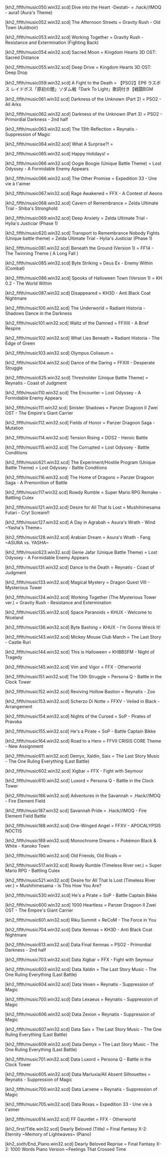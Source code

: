 [kh2_fifth/music050.win32.scd] Dive into the Heart -Destati-					= .hack//IMOQ - aura1 (Aura's Theme)

[kh2_fifth/music052.win32.scd] The Afternoon Streets						= Gravity Rush - Old Town (Auldnoir)

[kh2_fifth/music053.win32.scd] Working Together							= Gravity Rush - Resistance and Extermination (Fighting Back)			

[kh2_fifth/music054.win32.scd] Sacred Moon							= Kingdom Hearts 3D OST: Sacred Distance

[kh2_fifth/music055.win32.scd] Deep Drive							= Kingdom Hearts 3D OST: Deep Drop						

[kh2_fifth/music059.win32.scd] A Fight to the Death						= 【PSO2】EP6 ラスボス レイドボス「原初の闇」ソダム戦「Dark To Light」歌詞付き【戦闘BGM	

[kh2_fifth/music061.win32.scd] Darkness of the Unknown (Part 2)					= PSO2 - All Arks								

[kh2_fifth/music062.win32.scd] Darkness of the Unknown (Part 3)					= PSO2 - Primordial Darkness - 2nd half						

[kh2_fifth/music063.win32.scd] The 13th Reflection						= Reynatis - Suppression of Magic						

[kh2_fifth/music064.win32.scd] What A Surprise?!						= 

[kh2_fifth/music065.win32.scd] Happy Holidays!							= 

[kh2_fifth/music066.win32.scd] Oogie Boogie (Unique Battle Theme)				= Lost Odyssey - A Formidable Enemy Appears					

[kh2_fifth/music066.win32.scd] The Other Promise						= Expedition 33 - Une vie à t'aimer

[kh2_fifth/music067.win32.scd] Rage Awakened							= FFX - A Contest of Aeons							

[kh2_fifth/music068.win32.scd] Cavern of Remembrance						= Zelda Ultimate Trial - Shiba's Stronghold					

[kh2_fifth/music069.win32.scd] Deep Anxiety							= Zelda Ultimate Trial - Hylia's Justiciar (Phase 1)				

[kh2_fifth/music620.win32.scd] Transport to Remembrance Nobody Fights (Unique battle theme)	= Zelda Ultimate Trial - Hylia's Justiciar (Phase 1) 				

[kh2_fifth/music081.win32.scd] Beneath the Ground (Version 1)					= FF14 - The Twinning Theme ( A Long Fall )					

[kh2_fifth/music085.win32.scd] Byte Striking							= Deus Ex - Enemy Within (Combat)						

[kh2_fifth/music086.win32.scd] Spooks of Halloween Town (Version 1)				= KH 0.2 - The World Within							

[kh2_fifth/music087.win32.scd] Disappeared							= KH3D - Anti Black Coat Nightmare						

[kh2_fifth/music100.win32.scd] The Underworld							= Radiant Historia - Shadows Dance in the Darkness				

[kh2_fifth/music101.win32.scd] Waltz of the Damned						= FFXIII - A Brief Respire							

[kh2_fifth/music102.win32.scd] What Lies Beneath						= Radiant Historia - The Edge of Green						

[kh2_fifth/music103.win32.scd] Olympus Coliseum 						= 

[kh2_fifth/music104.win32.scd] Dance of the Daring						= FFXIII - Desperate Struggle							

[kh2_fifth/music625.win32.scd] Thresholder (Unique Battle Theme)				= Reynatis - Coast of Judgment							

[kh2_fifth/music110.win32.scd] The Encounter							= Lost Odyssey - A Formidable Enemy Appears					

[kh2_fifth/music111.win32.scd] Sinister Shadows							= Panzer Dragoon II Zwei OST - The Empire's Giant Carrier  			

[kh2_fifth/music112.win32.scd] Fields of Honor							= Panzer Dragoon Saga - Mutation						

[kh2_fifth/music114.win32.scd] Tension Rising							= DDS2 - Heroic Battle								

[kh2_fifth/music115.win32.scd] The Corrupted							= Lost Odyssey - Battle Conditions						

[kh2_fifth/music621.win32.scd] The Experiment/Hostile Program (Unique Battle Theme)		= Lost Odyssey - Battle Conditions						

[kh2_fifth/music116.win32.scd] The Home of Dragons						= Panzer Dragoon Saga - A Premonition of Battle					

[kh2_fifth/music117.win32.scd] Rowdy Rumble							= Super Mario RPG Remake - Battling Culex					

[kh2_fifth/music121.win32.scd] Desire for All That Is Lost					= Mushihimesama Futari - Cry! Scream!!

[kh2_fifth/music127.win32.scd] A Day in Agrabah							= Asura's Wrath - Wind ~Yasha's Theme~						

[kh2_fifth/music128.win32.scd] Arabian Dream							= Asura's Wrath - Fang ~ASURA vs. YASHA~					

[kh2_fifth/music623.win32.scd] Genie Jafar (Unique Battle Theme)				= Lost Odyssey - A Formidable Enemy Appears					

[kh2_fifth/music131.win32.scd] Dance to the Death						= Reynatis - Coast of Judgment							

[kh2_fifth/music133.win32.scd] Magical Mystery							= Dragon Quest VIII - Mysterious Tower

[kh2_fifth/music134.win32.scd] Working Together (The Mysterious Tower ver.)			= Gravity Rush - Resistance and Extermination					

[kh2_fifth/music135.win32.scd] Space Paranoids							= KHUX - Welcome to Niceland							

[kh2_fifth/music136.win32.scd] Byte Bashing							= KHUX - I'm Gonna Wreck It!							

[kh2_fifth/music143.win32.scd] Mickey Mouse Club March						= The Last Story - Castle Ruri

[kh2_fifth/music144.win32.scd] This is Halloween						= KHBBSFM - Night of Tragedy							

[kh2_fifth/music145.win32.scd] Vim and Vigor							= FFX - Otherworld								

[kh2_fifth/music151.win32.scd] The 13th Struggle						= Persona Q - Battle in the Clock Tower						

[kh2_fifth/music152.win32.scd] Reviving Hollow Bastion						= Reynatis - Zoo 								

[kh2_fifth/music153.win32.scd] Scherzo Di Notte							= FFXV - Veiled in Black - Arrangement						

[kh2_fifth/music154.win32.scd] Nights of the Cursed						= SoP - Pirates of Pravoka

[kh2_fifth/music155.win32.scd] He's a Pirate							= SoP - Battle Captain Bikke

[kh2_fifth/music164.win32.scd] Road to a Hero							= FFVII CRISIS CORE Theme - New Assignment					

[kh2_fifth/music611.win32.scd] Demyx, Xaldin, Saix						= The Last Story Music - The One Ruling Everything (Last Battle)		

[kh2_fifth/music602.win32.scd] Xigbar								= FFX - Fight with Seymour							

[kh2_fifth/music610.win32.scd] Luxord								= Persona Q - Battle in the Clock Tower						

[kh2_fifth/music186.win32.scd] Adventures in the Savannah					= .Hack//IMOQ - Fire Element Field

[kh2_fifth/music187.win32.scd] Savannah Pride							= .Hack//IMOQ - Fire Element Field Battle

[kh2_fifth/music188.win32.scd] One-Winged Angel							= FFXV - APOCALYPSIS NOCTIS

[kh2_fifth/music189.win32.scd] Monochrome Dreams						= Pokémon Black & White - Kanoko Town

[kh2_fifth/music190.win32.scd] Old Friends, Old Rivals						= 

[kh2_fifth/music517.win32.scd] Rowdy Rumble (Timeless River ver.)				= Super Mario RPG - Battling Culex						

[kh2_fifth/music521.win32.scd] Desire for All That Is Lost (Timeless River ver.)		= Mushihimesama - Is This How You Are?

[kh2_fifth/music530.win32.scd] He's a Pirate							= SoP - Battle Captain Bikke

[kh2_fifth/music600.win32.scd] 1000 Heartless							= Panzer Dragoon II Zwei OST - The Empire's Giant Carrier			

[kh2_fifth/music601.win32.scd] Riku Summit							= ReCoM - The Force in You							

[kh2_fifth/music704.win32.scd] Data Xemnas							= KH3D - Anti Black Coat Nightmare						

[kh2_fifth/music613.win32.scd] Data Final Xemnas						= PSO2 - Primordial Darkness - 2nd half						

[kh2_fifth/music703.win32.scd] Data Xigbar							= FFX - Fight with Seymour 							

[kh2_fifth/music603.win32.scd] Data Xaldin							= The Last Story Music - The One Ruling Everything (Last Battle) 		

[kh2_fifth/music604.win32.scd] Data Vexen							= Reynatis - Suppression of Magic						

[kh2_fifth/music700.win32.scd] Data Lexaeus							= Reynatis - Suppression of Magic						

[kh2_fifth/music606.win32.scd] Data Zexion							= Reynatis - Suppression of Magic						

[kh2_fifth/music607.win32.scd] Data Saix 							= The Last Story Music - The One Ruling Everything (Last Battle)		

[kh2_fifth/music609.win32.scd] Data Demyx							= The Last Story Music - The One Ruling Everything (Last Battle)		

[kh2_fifth/music701.win32.scd] Data Luxord							= Persona Q - Battle in the Clock Tower						

[kh2_fifth/music605.win32.scd] Data Marluxia/All Absent Silhouettes				= Reynatis - Suppression of Magic						

[kh2_fifth/music700.win32.scd] Data Larxene							= Reynatis - Suppression of Magic						

[kh2_fifth/music705.win32.scd] Data Roxas							= Expedition 33 - Une vie à t'aimer

[kh2_fifth/music614.win32.scd] FF Gauntlet							= FFX - Otherworld																

[kh2_first/Title.win32.scd] Dearly Beloved (Title)						= Final Fantasy X-2: Eternity ~Memory of Lightwaves~ (Piano)

[kh2_sixth/End_Piano.win32.scd] Dearly Beloved Reprise						= Final Fantasy X-2: 1000 Words Piano Version ~Feelings That Crossed Time	
